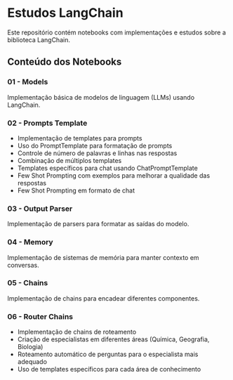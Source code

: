 # Estudos LangChain

Este repositório contém notebooks com implementações e estudos sobre a biblioteca LangChain.

## Conteúdo dos Notebooks

### 01 - Models
Implementação básica de modelos de linguagem (LLMs) usando LangChain.

### 02 - Prompts Template
- Implementação de templates para prompts
- Uso do PromptTemplate para formatação de prompts
- Controle de número de palavras e linhas nas respostas
- Combinação de múltiplos templates
- Templates específicos para chat usando ChatPromptTemplate
- Few Shot Prompting com exemplos para melhorar a qualidade das respostas
- Few Shot Prompting em formato de chat

### 03 - Output Parser
Implementação de parsers para formatar as saídas do modelo.

### 04 - Memory
Implementação de sistemas de memória para manter contexto em conversas.

### 05 - Chains
Implementação de chains para encadear diferentes componentes.

### 06 - Router Chains
- Implementação de chains de roteamento
- Criação de especialistas em diferentes áreas (Química, Geografia, Biologia)
- Roteamento automático de perguntas para o especialista mais adequado
- Uso de templates específicos para cada área de conhecimento
